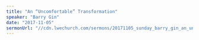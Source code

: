```yaml
---
title: "An “Uncomfortable” Transformation"
speaker: "Barry Gin"
date: "2017-11-05"
sermonUrl: "//cdn.lwechurch.com/sermons/20171105_sunday_barry_gin_an_uncomfortable_transformation.mp3"
---
```


